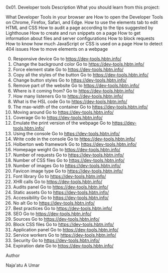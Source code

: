 0x01. Developer tools
Description
What you should learn from this project:

What Developer Tools in your browser are
How to open the Developer Tools on Chrome, Firefox, Safari, and Edge.
How to use the elements tab to edit HTML and CSS
How to audit a page according to the tips suggested by Lighthouse
How to create and run snippets on a page
How to get information about files and server configurations
How to block requests
How to know how much JavaScript or CSS is used on a page
How to detect 404 issues
How to move elements on a webpage

0. Responsive device
Go to https://dev-tools.hbtn.info/
1. Change the background color
Go to https://dev-tools.hbtn.info/
2. Force element state
Go to https://dev-tools.hbtn.info/
3. Copy all the styles of the button
Go to https://dev-tools.hbtn.info/
4. Change button styles
Go to https://dev-tools.hbtn.info/
5. Remove part of the website
Go to https://dev-tools.hbtn.info/
6. Where is it coming from?
Go to https://dev-tools.hbtn.info/
7. How many listeners
Go to https://dev-tools.hbtn.info/
8. What is the HSL code
Go to https://dev-tools.hbtn.info/
9. The max-width of the container
Go to https://dev-tools.hbtn.info/
10. Moving around
Go to https://dev-tools.hbtn.info/
11. Coverage
Go to https://dev-tools.hbtn.info/
12. Emulate the print version of the webpage
Go to https://dev-tools.hbtn.info/
13. Using the console
Go to https://dev-tools.hbtn.info/
14. Write code in the console
Go to https://dev-tools.hbtn.info/
15. Holberton web framework
Go to https://dev-tools.hbtn.info/
16. Homepage weight
Go to https://dev-tools.hbtn.info/
17. Number of requests
Go to https://dev-tools.hbtn.info/
18. Number of CSS files
Go to https://dev-tools.hbtn.info/
19. Number of images
Go to https://dev-tools.hbtn.info/
20. Favicon image type
Go to https://dev-tools.hbtn.info/
21. Font library
Go to https://dev-tools.hbtn.info/
22. XHR calls
Go to https://dev-tools.hbtn.info/
23. Audits panel
Go to https://dev-tools.hbtn.info/
24. Static assets
Go to https://dev-tools.hbtn.info/
25. Accessibility
Go to https://dev-tools.hbtn.info/
26. No alt
Go to https://dev-tools.hbtn.info/
27. Best practices
Go to https://dev-tools.hbtn.info/
28. SEO
Go to https://dev-tools.hbtn.info/
29. Sources
Go to https://dev-tools.hbtn.info/
30. Block CSS files
Go to https://dev-tools.hbtn.info/
31. Application panel
Go to https://dev-tools.hbtn.info/
32. Service workers
Go to https://dev-tools.hbtn.info/
33. Security
Go to https://dev-tools.hbtn.info/
34. Expiration date
Go to https://dev-tools.hbtn.info/

Author

Naja'atu A Umar
